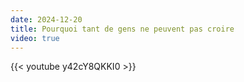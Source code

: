 ```yaml
---
date: 2024-12-20
title: Pourquoi tant de gens ne peuvent pas croire
video: true
---
```



{{< youtube y42cY8QKKI0 >}}
